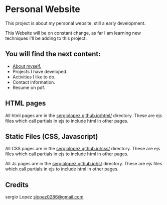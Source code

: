 # Personal Website 
This project is about my personal website, still a  early development.

This Website will be on constant change, as far I am learning new techniques I'll be adding to this project. 

## You will find the next content:
- [About myself.](https://cherjios.github.io/sergiolopez.github.io/)
- Projects I have developed. 
- Activities I like to do.
- Contact information.
- Resume on pdf.

## HTML pages
All html pages are in the [sergiolopez.github.io/html/](https://github.com/Cherjios/sergiolopez.github.io/tree/master/html) directory. These are ejs files which call partials in ejs to include html in other pages.

## Static Files (CSS, Javascript)
All CSS pages are in the [sergiolopez.github.io/css/](https://github.com/Cherjios/sergiolopez.github.io/tree/master/css) directory. These are ejs files which call partials in ejs to include html in other pages.

All Js pages are in the [sergiolopez.github.io/js/](https://github.com/Cherjios/sergiolopez.github.io/tree/master/js) directory. These are ejs files which call partials in ejs to include html in other pages.

## Credits 
sergio Lopez slopez0286@gmail.com
